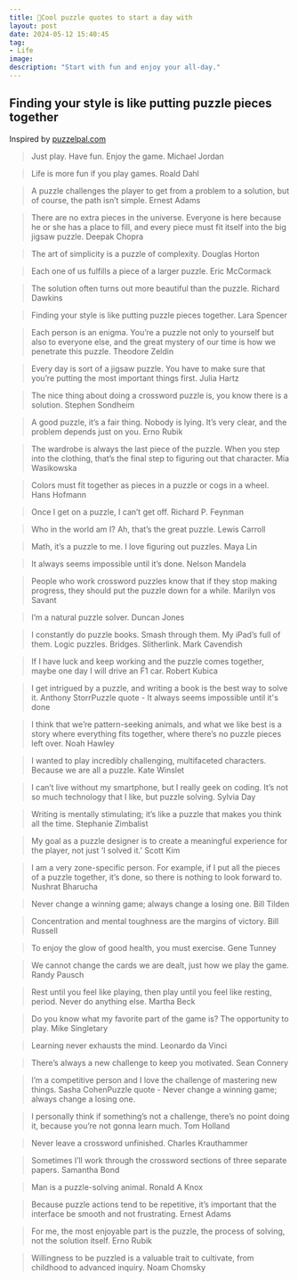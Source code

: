 ```yaml
---
title: 🧩Cool puzzle quotes to start a day with
layout: post
date: 2024-05-12 15:40:45
tag:
- Life
image: 
description: "Start with fun and enjoy your all-day."
---
```


## Finding your style is like putting puzzle pieces together
Inspired by [puzzelpal.com](https://puzzlepal.com/45-cool-puzzle-quotes-to-start-your-day-with/)

> Just play. Have fun. Enjoy the game. Michael Jordan

> Life is more fun if you play games. Roald Dahl

> A puzzle challenges the player to get from a problem to a solution, but of course, the path isn’t simple. Ernest Adams

> There are no extra pieces in the universe. Everyone is here because he or she has a place to fill, and every piece must fit itself into the big jigsaw puzzle. Deepak Chopra

> The art of simplicity is a puzzle of complexity. Douglas Horton

> Each one of us fulfills a piece of a larger puzzle. Eric McCormack

> The solution often turns out more beautiful than the puzzle. Richard Dawkins

> Finding your style is like putting puzzle pieces together. Lara Spencer

> Each person is an enigma. You’re a puzzle not only to yourself but also to everyone else, and the great mystery of our time is how we penetrate this puzzle. Theodore Zeldin

> Every day is sort of a jigsaw puzzle. You have to make sure that you’re putting the most important things first. Julia Hartz

> The nice thing about doing a crossword puzzle is, you know there is a solution. Stephen Sondheim

> A good puzzle, it’s a fair thing. Nobody is lying. It’s very clear, and the problem depends just on you. Erno Rubik

> The wardrobe is always the last piece of the puzzle. When you step into the clothing, that’s the final step to figuring out that character. Mia Wasikowska

> Colors must fit together as pieces in a puzzle or cogs in a wheel. Hans Hofmann

> Once I get on a puzzle, I can’t get off. Richard P. Feynman

> Who in the world am I? Ah, that’s the great puzzle. Lewis Carroll

> Math, it’s a puzzle to me. I love figuring out puzzles. Maya Lin

> It always seems impossible until it’s done. Nelson Mandela

> People who work crossword puzzles know that if they stop making progress, they should put the puzzle down for a while. Marilyn vos Savant

> I’m a natural puzzle solver. Duncan Jones

> I constantly do puzzle books. Smash through them. My iPad’s full of them. Logic puzzles. Bridges. Slitherlink. Mark Cavendish

> If I have luck and keep working and the puzzle comes together, maybe one day I will drive an F1 car. Robert Kubica

> I get intrigued by a puzzle, and writing a book is the best way to solve it. Anthony StorrPuzzle quote - It always seems impossible until it's done

> I think that we’re pattern-seeking animals, and what we like best is a story where everything fits together, where there’s no puzzle pieces left over. Noah Hawley

> I wanted to play incredibly challenging, multifaceted characters. Because we are all a puzzle. Kate Winslet

> I can’t live without my smartphone, but I really geek on coding. It’s not so much technology that I like, but puzzle solving. Sylvia Day

> Writing is mentally stimulating; it’s like a puzzle that makes you think all the time. Stephanie Zimbalist

> My goal as a puzzle designer is to create a meaningful experience for the player, not just ‘I solved it.’ Scott Kim

> I am a very zone-specific person. For example, if I put all the pieces of a puzzle together, it’s done, so there is nothing to look forward to. Nushrat Bharucha

> Never change a winning game; always change a losing one. Bill Tilden

> Concentration and mental toughness are the margins of victory. Bill Russell

> To enjoy the glow of good health, you must exercise. Gene Tunney

> We cannot change the cards we are dealt, just how we play the game. Randy Pausch

> Rest until you feel like playing, then play until you feel like resting, period. Never do anything else. Martha Beck

> Do you know what my favorite part of the game is? The opportunity to play. Mike Singletary

> Learning never exhausts the mind. Leonardo da Vinci

> There’s always a new challenge to keep you motivated. Sean Connery

> I’m a competitive person and I love the challenge of mastering new things. Sasha CohenPuzzle quote - Never change a winning game; always change a losing one.

> I personally think if something’s not a challenge, there’s no point doing it, because you’re not gonna learn much. Tom Holland

> Never leave a crossword unfinished. Charles Krauthammer

> Sometimes I’ll work through the crossword sections of three separate papers. Samantha Bond

> Man is a puzzle-solving animal. Ronald A Knox

> Because puzzle actions tend to be repetitive, it’s important that the interface be smooth and not frustrating. Ernest Adams

> For me, the most enjoyable part is the puzzle, the process of solving, not the solution itself. Erno Rubik

> Willingness to be puzzled is a valuable trait to cultivate, from childhood to advanced inquiry. Noam Chomsky